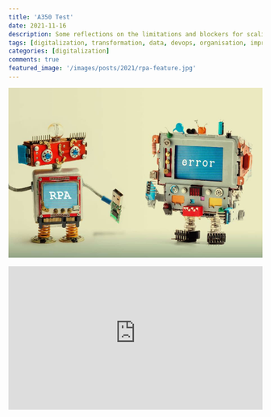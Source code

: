 ```yaml
---
title: 'A350 Test'
date: 2021-11-16
description: Some reflections on the limitations and blockers for scaling RPA
tags: [digitalization, transformation, data, devops, organisation, improvement, speed, automation, rpa, uipath, api]
categories: [digitalization]
comments: true
featured_image: '/images/posts/2021/rpa-feature.jpg'
---
```


![](/images/posts/2021/rpa.jpg)

<div style="position:relative;">
  <iframe src="https://htmlpreview.github.io/?https://raw.githubusercontent.com/clintjb/A350-Tracking/main/flight_data_a350.html" style="position:absolute; top:0px; left:0px; 
  width:100%; height:100%; border: none; overflow: hidden;"></iframe>
</div>

<div style="width:100%; padding-bottom:56.25%; position:relative;">
  <iframe src="https://raw.githubusercontent.com/clintjb/A350-Tracking/main/flight_data_a350.html" style="position:absolute; top:0px; left:0px; 
  width:100%; height:100%; border: none; overflow: hidden;"></iframe>
</div>
